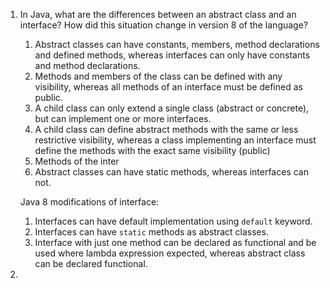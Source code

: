 1.  In Java, what are the differences between an abstract class and an interface? How did this situation change in 
    version 8 of the language?
    
    1. Abstract classes can have constants, members, method declarations and defined methods, whereas 
    interfaces can only have constants and method declarations.
    2. Methods and members of the class can be defined with any visibility, whereas all methods of an
    interface must be defined as public.
    3. A child class can only extend a single class (abstract or concrete), but can implement one or 
    more interfaces.
    4. A child class can define abstract methods with the same or less restrictive visibility, whereas
    a class implementing an interface must define the methods with the exact same visibility (public)
    5. Methods of the inter
    6. Abstract classes can have static methods, whereas interfaces can not.
    
    Java 8 modifications of interface:
    
    1. Interfaces can have default implementation using `default` keyword.
    2. Interfaces can have `static` methods as abstract classes.
    3. Interface with just one method can be declared as functional and be used where lambda expression
    expected, whereas abstract class can be declared functional.
    
2. 
